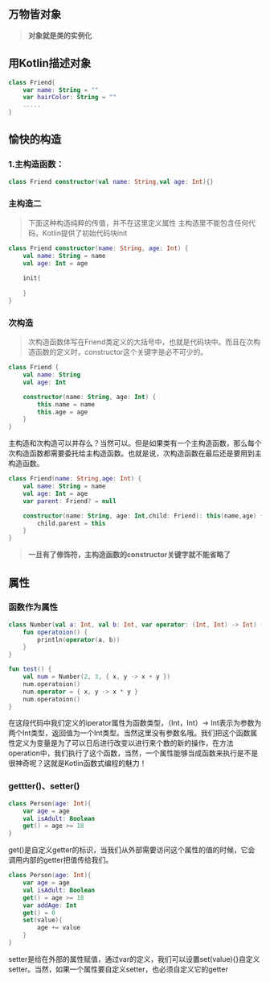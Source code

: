 ## 万物皆对象
> **对象就是类的实例化**

## 用Kotlin描述对象

```kotlin
class Friend{
    var name: String = ""
    var hairColor: String = ""
    .....
}
```
## 愉快的构造

### 1.主构造函数：
```kotlin
class Friend constructor(val name: String,val age: Int){}
```
### 主构造二
> 下面这种构造纯粹的传值，并不在这里定义属性
> 主构造里不能包含任何代码，Kotlin提供了初始代码块init
```kotlin
class Friend constructor(name: String, age: Int) {
    val name: String = name
    val age: Int = age
    
    init{
        
    }
}
```

### 次构造
> 次构造函数体写在Friend类定义的大括号中，也就是代码块中。而且在次构造函数的定义时，constructor这个关键字是必不可少的。

```kotlin
class Friend {
    val name: String
    val age: Int

    constructor(name: String, age: Int) {
        this.name = name
        this.age = age
    }
}
```
主构造和次构造可以并存么？当然可以。但是如果类有一个主构造函数，那么每个次构造函数都需要委托给主构造函数。也就是说，次构造函数在最后还是要用到主构造函数。

```kotlin
class Friend(name: String,age: Int) {
    val name: String = name
    val age: Int = age
    var parent: Friend? = null

    constructor(name: String, age: Int,child: Friend): this(name,age) {
        child.parent = this
    }
}
```

> **一旦有了修饰符，主构造函数的constructor关键字就不能省略了**

## 属性
### 函数作为属性

```kotlin
class Number(val a: Int, val b: Int, var operator: (Int, Int) -> Int) {
    fun operatoion() {
        println(operator(a, b))
    }
}

fun test() {
    val num = Number(2, 3, { x, y -> x + y })
    num.operatoion()
    num.operator = { x, y -> x * y }
    num.operatoion()
}
```
在这段代码中我们定义的iperator属性为函数类型，（Int，Int）-> Int表示为参数为两个Int类型，返回值为一个Int类型。当然这里没有参数名哦。我们把这个函数属性定义为变量是为了可以日后进行改变以进行来个数的新的操作，在方法operation中，我们执行了这个函数，当然，一个属性能够当成函数来执行是不是很神奇呢？这就是Kotlin函数式编程的魅力！

### gettter()、setter()
```kotlin
class Person(age: Int){
    var age = age
    val isAdult: Boolean
    get() = age >= 18
}
```
get()是自定义getter的标识，当我们从外部需要访问这个属性的值的时候，它会调用内部的getter把值传给我们。

```kotlin
class Person(age: Int){
    var age = age
    val isAdult: Boolean
    get() = age >= 18
    var addAge: Int
    get() = 0
    set(value){
        age += value
    }
}
```
setter是给在外部的属性赋值，通过var的定义，我们可以设置set(value){}自定义setter。当然，如果一个属性要自定义setter，也必须自定义它的getter
